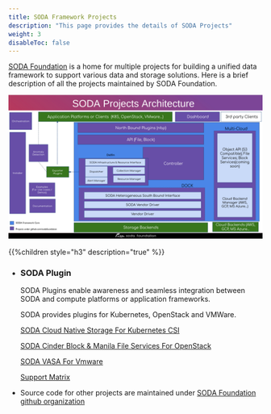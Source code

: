 ```yaml
---
title: SODA Framework Projects
description: "This page provides the details of SODA Projects"
weight: 3
disableToc: false
---
```

[SODA Foundation](https://sodafoundation.io) is a home for multiple projects for building a unified data framework to support various data and storage solutions. Here is a brief description of all the projects maintained by SODA Foundation.

<!-- Soda Project Architecutre Diagram -->
![SODA Projects Architecture](soda-project-architecture.png)

{{%children style="h3" description="true" %}}


- ### SODA Plugin

    SODA Plugins enable awareness and seamless integration between SODA and compute platforms or application frameworks.

    SODA provides plugins for Kubernetes, OpenStack and VMWare.

     [SODA Cloud Native Storage For Kubernetes CSI](https://sodafoundation.io/projects/soda-plugins/kubernetes/)

     [SODA Cinder Block & Manila File Services For OpenStack](https://sodafoundation.io/projects/soda-plugins/openstack/)

     [SODA VASA For Vmware](https://sodafoundation.io/projects/soda-plugins/vmware/)

     [Support Matrix](https://docs.sodafoundation.io/projects/nbp/support-matrix/)

- Source code for other projects are maintained under [SODA Foundation github organization](https://github.com/sodafoundation)
